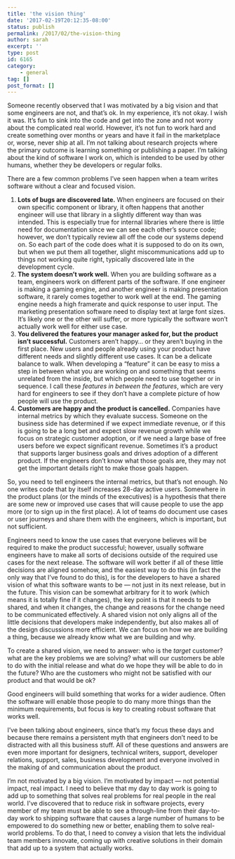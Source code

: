 ```yaml
---
title: 'the vision thing'
date: '2017-02-19T20:12:35-08:00'
status: publish
permalink: /2017/02/the-vision-thing
author: sarah
excerpt: ''
type: post
id: 6165
category:
    - general
tag: []
post_format: []
---
```

Someone recently observed that I was motivated by a big vision and that some engineers are not, and that’s ok. In my experience, it’s not okay. I wish it was. It’s fun to sink into the code and get into the zone and not worry about the complicated real world. However, it’s not fun to work hard and create something over months or years and have it fail in the marketplace or, worse, never ship at all. I’m not talking about research projects where the primary outcome is learning something or publishing a paper. I’m talking about the kind of software I work on, which is intended to be used by other humans, whether they be developers or regular folks.

There are a few common problems I’ve seen happen when a team writes software without a clear and focused vision.

1. **Lots of bugs are discovered late.** When engineers are focused on their own specific component or library, it often happens that another engineer will use that library in a slightly different way than was intended. This is especially true for internal libraries where there is little need for documentation since we can see each other’s source code; however, we don’t typically review all off the code our systems depend on. So each part of the code does what it is supposed to do on its own, but when we put them all together, slight miscommunications add up to things not working quite right, typically discovered late in the development cycle.
2. **The system doesn’t work well.** When you are building software as a team, engineers work on different parts of the software. If one engineer is making a gaming engine, and another engineer is making presentation software, it rarely comes together to work well at the end. The gaming engine needs a high framerate and quick response to user input. The marketing presentation software need to display text at large font sizes. It’s likely one or the other will suffer, or more typically the software won’t actually work well for either use case.
3. **You delivered the features your manager asked for, but the product isn’t successful.** Customers aren’t happy… or they aren’t buying in the first place. New users and people already using your product have different needs and slightly different use cases. It can be a delicate balance to walk. When developing a “feature” it can be easy to miss a step in between what you are working on and something that seems unrelated from the inside, but which people need to use together or in sequence. I call these *features in between the features*, which are very hard for engineers to see if they don’t have a complete picture of how people will use the product.
4. **Customers are happy and the product is cancelled.** Companies have internal metrics by which they evaluate success. Someone on the business side has determined if we expect immediate revenue, or if this is going to be a long bet and expect slow revenue growth while we focus on strategic customer adoption, or if we need a large base of free users before we expect significant revenue. Sometimes it’s a product that supports larger business goals and drives adoption of a different product. If the engineers don’t know what those goals are, they may not get the important details right to make those goals happen.

So, you need to tell engineers the internal metrics, but that’s not enough. No one writes code that by itself increases 28-day active users. Somewhere in the product plans (or the minds of the executives) is a hypothesis that there are some new or improved use cases that will cause people to use the app more (or to sign up in the first place). A lot of teams do document use cases or user journeys and share them with the engineers, which is important, but not sufficient.

Engineers need to know the use cases that everyone believes will be required to make the product successful; however, usually software engineers have to make all sorts of decisions outside of the required use cases for the next release. The software will work better if all of these little decisions are aligned somehow, and the easiest way to do this (in fact the only way that I’ve found to do this), is for the developers to have a shared vision of what this software wants to be — not just in its next release, but in the future. This vision can be somewhat arbitrary for it to work (which means it is totally fine if it changes), the key point is that it needs to be shared, and when it changes, the change and reasons for the change need to be communicated effectively. A shared vision not only aligns all of the little decisions that developers make independently, but also makes all of the design discussions more efficient. We can focus on how we are building a thing, because we already know what we are building and why.

To create a shared vision, we need to answer: who is the *target* customer? what are the key problems we are solving? what will our customers be able to do with the initial release and what do we hope they will be able to do in the future? Who are the customers who might not be satisfied with our product and that would be ok?

Good engineers will build something that works for a wider audience. Often the software will enable those people to do many more things than the minimum requirements, but focus is key to creating robust software that works well.

I’ve been talking about engineers, since that’s my focus these days and because there remains a persistent myth that engineers don’t need to be distracted with all this business stuff. All of these questions and answers are even more important for designers, technical writers, support, developer relations, support, sales, business development and everyone involved in the making of and communication about the product.

I’m not motivated by a big vision. I’m motivated by impact — not potential impact, real impact. I need to believe that my day to day work is going to add up to something that solves real problems for real people in the real world. I’ve discovered that to reduce risk in software projects, every member of my team must be able to see a through-line from their day-to-day work to shipping software that causes a large number of humans to be empowered to do something new or better, enabling them to solve real-world problems. To do that, I need to convey a vision that lets the individual team members innovate, coming up with creative solutions in their domain that add up to a system that actually works.